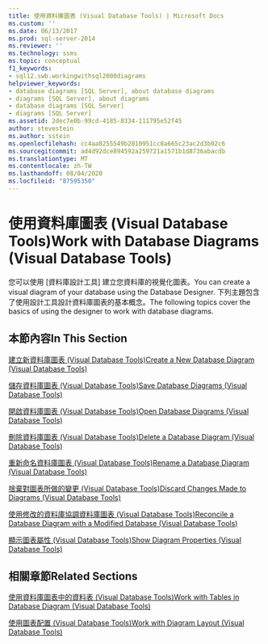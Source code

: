 ```yaml
---
title: 使用資料庫圖表 (Visual Database Tools) | Microsoft Docs
ms.custom: ''
ms.date: 06/13/2017
ms.prod: sql-server-2014
ms.reviewer: ''
ms.technology: ssms
ms.topic: conceptual
f1_keywords:
- sql12.swb.workingwithsql2000diagrams
helpviewer_keywords:
- database diagrams [SQL Server], about database diagrams
- diagrams [SQL Server], about diagrams
- database diagrams [SQL Server]
- diagrams [SQL Server]
ms.assetid: 2dec7e0b-99cd-4185-8334-111795e52f45
author: stevestein
ms.author: sstein
ms.openlocfilehash: cc4aa8255549b2010951cc0a665c23ac2d3b02c6
ms.sourcegitcommit: ad4d92dce894592a259721a1571b1d8736abacdb
ms.translationtype: MT
ms.contentlocale: zh-TW
ms.lasthandoff: 08/04/2020
ms.locfileid: "87595350"
---
```

# <a name="work-with-database-diagrams-visual-database-tools"></a><span data-ttu-id="15432-102">使用資料庫圖表 (Visual Database Tools)</span><span class="sxs-lookup"><span data-stu-id="15432-102">Work with Database Diagrams (Visual Database Tools)</span></span>
  <span data-ttu-id="15432-103">您可以使用 [資料庫設計工具] 建立您資料庫的視覺化圖表。</span><span class="sxs-lookup"><span data-stu-id="15432-103">You can create a visual diagram of your database using the Database Designer.</span></span> <span data-ttu-id="15432-104">下列主題包含了使用設計工具設計資料庫圖表的基本概念。</span><span class="sxs-lookup"><span data-stu-id="15432-104">The following topics cover the basics of using the designer to work with database diagrams.</span></span>  
  
## <a name="in-this-section"></a><span data-ttu-id="15432-105">本節內容</span><span class="sxs-lookup"><span data-stu-id="15432-105">In This Section</span></span>  
 [<span data-ttu-id="15432-106">建立新資料庫圖表 &#40;Visual Database Tools&#41;</span><span class="sxs-lookup"><span data-stu-id="15432-106">Create a New Database Diagram &#40;Visual Database Tools&#41;</span></span>](visual-database-tools.md)  
  
 [<span data-ttu-id="15432-107">儲存資料庫圖表 &#40;Visual Database Tools&#41;</span><span class="sxs-lookup"><span data-stu-id="15432-107">Save Database Diagrams &#40;Visual Database Tools&#41;</span></span>](save-database-diagrams-visual-database-tools.md)  
  
 [<span data-ttu-id="15432-108">開啟資料庫圖表 &#40;Visual Database Tools&#41;</span><span class="sxs-lookup"><span data-stu-id="15432-108">Open Database Diagrams &#40;Visual Database Tools&#41;</span></span>](open-database-diagrams-visual-database-tools.md)  
  
 [<span data-ttu-id="15432-109">刪除資料庫圖表 &#40;Visual Database Tools&#41;</span><span class="sxs-lookup"><span data-stu-id="15432-109">Delete a Database Diagram &#40;Visual Database Tools&#41;</span></span>](delete-a-database-diagram-visual-database-tools.md)  
  
 [<span data-ttu-id="15432-110">重新命名資料庫圖表 &#40;Visual Database Tools&#41;</span><span class="sxs-lookup"><span data-stu-id="15432-110">Rename a Database Diagram &#40;Visual Database Tools&#41;</span></span>](rename-a-database-diagram-visual-database-tools.md)  
  
 [<span data-ttu-id="15432-111">捨棄對圖表所做的變更 &#40;Visual Database Tools&#41;</span><span class="sxs-lookup"><span data-stu-id="15432-111">Discard Changes Made to Diagrams &#40;Visual Database Tools&#41;</span></span>](discard-changes-made-to-diagrams-visual-database-tools.md)  
  
 [<span data-ttu-id="15432-112">使用修改的資料庫協調資料庫圖表 &#40;Visual Database Tools&#41;</span><span class="sxs-lookup"><span data-stu-id="15432-112">Reconcile a Database Diagram with a Modified Database &#40;Visual Database Tools&#41;</span></span>](reconcile-a-database-diagram-with-a-modified-database-visual-database-tools.md)  
  
 [<span data-ttu-id="15432-113">顯示圖表屬性 &#40;Visual Database Tools&#41;</span><span class="sxs-lookup"><span data-stu-id="15432-113">Show Diagram Properties &#40;Visual Database Tools&#41;</span></span>](show-diagram-properties-visual-database-tools.md)  
  
## <a name="related-sections"></a><span data-ttu-id="15432-114">相關章節</span><span class="sxs-lookup"><span data-stu-id="15432-114">Related Sections</span></span>  
 [<span data-ttu-id="15432-115">使用資料庫圖表中的資料表 &#40;Visual Database Tools&#41;</span><span class="sxs-lookup"><span data-stu-id="15432-115">Work with Tables in Database Diagram &#40;Visual Database Tools&#41;</span></span>](work-with-tables-in-database-diagram-visual-database-tools.md)  
  
 [<span data-ttu-id="15432-116">使用圖表配置 &#40;Visual Database Tools&#41;</span><span class="sxs-lookup"><span data-stu-id="15432-116">Work with Diagram Layout &#40;Visual Database Tools&#41;</span></span>](work-with-diagram-layout-visual-database-tools.md)  
  
  
